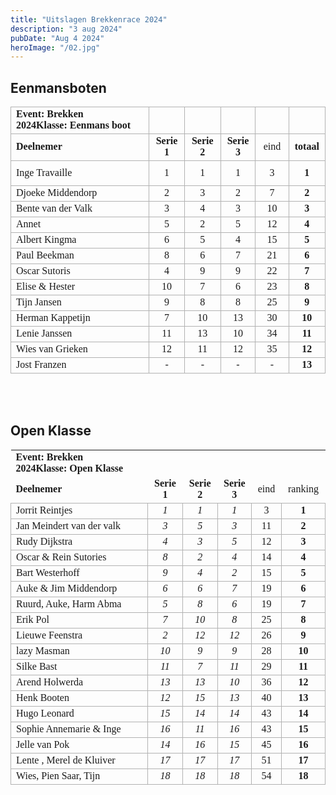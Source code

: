 ```yaml
---
title: "Uitslagen Brekkenrace 2024"
description: "3 aug 2024"
pubDate: "Aug 4 2024"
heroImage: "/02.jpg"
---
```


<h2 class="section-heading"> Eenmansboten</h2>
<table cellspacing="0" border="0">
	<colgroup width="357"></colgroup>
	<colgroup width="69"></colgroup>
	<colgroup width="73"></colgroup>
	<colgroup width="65"></colgroup>
	<colgroup width="75"></colgroup>
	<colgroup width="64"></colgroup>
	<tr>
		<td style="border-top: 1px solid #b2b2b2; border-bottom: 1px solid #b2b2b2; border-left: 1px solid #b2b2b2; border-right: 1px solid #b2b2b2" height="23" align="left" data-sheets-value="{ &quot;1&quot;: 2, &quot;2&quot;: &quot;Event:&nbsp;Brekken 2024Klasse:&nbsp;Eenmans boot&quot;}"><b><font face="RijksoverheidSansText">Event:&nbsp;Brekken 2024Klasse:&nbsp;Eenmans boot</font></b></td>
		<td style="border-top: 1px solid #b2b2b2; border-bottom: 1px solid #b2b2b2; border-left: 1px solid #b2b2b2; border-right: 1px solid #b2b2b2" align="center" data-sheets-value="{ &quot;1&quot;: 2, &quot;2&quot;: &quot;&quot;}"><b><font face="RijksoverheidSansText"><br></font></b></td>
		<td style="border-top: 1px solid #b2b2b2; border-bottom: 1px solid #b2b2b2; border-left: 1px solid #b2b2b2; border-right: 1px solid #b2b2b2" align="center" data-sheets-value="{ &quot;1&quot;: 2, &quot;2&quot;: &quot;&quot;}"><b><font face="RijksoverheidSansText"><br></font></b></td>
		<td style="border-top: 1px solid #b2b2b2; border-bottom: 1px solid #b2b2b2; border-left: 1px solid #b2b2b2; border-right: 1px solid #b2b2b2" align="center" data-sheets-value="{ &quot;1&quot;: 2, &quot;2&quot;: &quot;&quot;}"><b><font face="RijksoverheidSansText"><br></font></b></td>
		<td style="border-top: 1px solid #b2b2b2; border-bottom: 1px solid #b2b2b2; border-left: 1px solid #b2b2b2; border-right: 1px solid #b2b2b2" align="center" data-sheets-value="{ &quot;1&quot;: 2, &quot;2&quot;: &quot;&quot;}"><font face="RijksoverheidSansText"><br></font></td>
		<td style="border-top: 1px solid #b2b2b2; border-bottom: 1px solid #b2b2b2; border-left: 1px solid #b2b2b2; border-right: 1px solid #b2b2b2" align="center" data-sheets-value="{ &quot;1&quot;: 2, &quot;2&quot;: &quot;&quot;}"><font face="RijksoverheidSansText"><br></font></td>
	</tr>
	<tr>
		<td style="border-top: 1px solid #b2b2b2; border-bottom: 1px solid #b2b2b2; border-left: 1px solid #b2b2b2; border-right: 1px solid #b2b2b2" height="23" align="left" data-sheets-value="{ &quot;1&quot;: 2, &quot;2&quot;: &quot;Deelnemer&quot;}"><b><font face="RijksoverheidSansText">Deelnemer</font></b></td>
		<td style="border-top: 1px solid #b2b2b2; border-bottom: 1px solid #b2b2b2; border-left: 1px solid #b2b2b2; border-right: 1px solid #b2b2b2" align="center" data-sheets-value="{ &quot;1&quot;: 2, &quot;2&quot;: &quot;Serie 1&quot;}"><b><font face="RijksoverheidSansText">Serie 1</font></b></td>
		<td style="border-top: 1px solid #b2b2b2; border-bottom: 1px solid #b2b2b2; border-left: 1px solid #b2b2b2; border-right: 1px solid #b2b2b2" align="center" data-sheets-value="{ &quot;1&quot;: 2, &quot;2&quot;: &quot;Serie 2&quot;}"><b><font face="RijksoverheidSansText">Serie 2</font></b></td>
		<td style="border-top: 1px solid #b2b2b2; border-bottom: 1px solid #b2b2b2; border-left: 1px solid #b2b2b2; border-right: 1px solid #b2b2b2" align="center" data-sheets-value="{ &quot;1&quot;: 2, &quot;2&quot;: &quot;Serie 3&quot;}"><b><font face="RijksoverheidSansText">Serie 3</font></b></td>
		<td style="border-top: 1px solid #b2b2b2; border-bottom: 1px solid #b2b2b2; border-left: 1px solid #b2b2b2; border-right: 1px solid #b2b2b2" align="center" data-sheets-value="{ &quot;1&quot;: 2, &quot;2&quot;: &quot;eind&quot;}"><font face="RijksoverheidSansText">eind</font></td>
		<td style="border-top: 1px solid #b2b2b2; border-bottom: 1px solid #b2b2b2; border-left: 1px solid #b2b2b2; border-right: 1px solid #b2b2b2" align="center" data-sheets-value="{ &quot;1&quot;: 2, &quot;2&quot;: &quot;totaal&quot;}"><b><font face="RijksoverheidSansText">totaal</font></b></td>
	</tr>
	<tr>
		<td style="border-top: 1px solid #b2b2b2; border-bottom: 1px solid #b2b2b2; border-left: 1px solid #b2b2b2; border-right: 1px solid #b2b2b2" height="40" align="left" data-sheets-value="{ &quot;1&quot;: 2, &quot;2&quot;: &quot;Inge Travaille&quot;}"><font face="RijksoverheidSansText">Inge Travaille</font></td>
		<td style="border-top: 1px solid #b2b2b2; border-bottom: 1px solid #b2b2b2; border-left: 1px solid #b2b2b2; border-right: 1px solid #b2b2b2" align="center" sdval="1" sdnum="1033;"><font face="RijksoverheidSansText">1</font></td>
		<td style="border-top: 1px solid #b2b2b2; border-bottom: 1px solid #b2b2b2; border-left: 1px solid #b2b2b2; border-right: 1px solid #b2b2b2" align="center" sdval="1" sdnum="1033;"><font face="RijksoverheidSansText">1</font></td>
		<td style="border-top: 1px solid #b2b2b2; border-bottom: 1px solid #b2b2b2; border-left: 1px solid #b2b2b2; border-right: 1px solid #b2b2b2" align="center" sdval="1" sdnum="1033;"><font face="RijksoverheidSansText">1</font></td>
		<td style="border-top: 1px solid #b2b2b2; border-bottom: 1px solid #b2b2b2; border-left: 1px solid #b2b2b2; border-right: 1px solid #b2b2b2" align="center" sdval="3" sdnum="1033;" data-sheets-formula="=SUM(RC[-3]:RC[-1])"><font face="RijksoverheidSansText">3</font></td>
		<td style="border-top: 1px solid #b2b2b2; border-bottom: 1px solid #b2b2b2; border-left: 1px solid #b2b2b2; border-right: 1px solid #b2b2b2" align="center" sdval="1" sdnum="1033;"><b><font face="RijksoverheidSansText">1</font></b></td>
	</tr>
	<tr>
		<td style="border-top: 1px solid #b2b2b2; border-bottom: 1px solid #b2b2b2; border-left: 1px solid #b2b2b2; border-right: 1px solid #b2b2b2" height="23" align="left" data-sheets-value="{ &quot;1&quot;: 2, &quot;2&quot;: &quot;Djoeke Middendorp&quot;}"><font face="RijksoverheidSansText">Djoeke Middendorp</font></td>
		<td style="border-top: 1px solid #b2b2b2; border-bottom: 1px solid #b2b2b2; border-left: 1px solid #b2b2b2; border-right: 1px solid #b2b2b2" align="center" sdval="2" sdnum="1033;"><font face="RijksoverheidSansText">2</font></td>
		<td style="border-top: 1px solid #b2b2b2; border-bottom: 1px solid #b2b2b2; border-left: 1px solid #b2b2b2; border-right: 1px solid #b2b2b2" align="center" sdval="3" sdnum="1033;"><font face="RijksoverheidSansText">3</font></td>
		<td style="border-top: 1px solid #b2b2b2; border-bottom: 1px solid #b2b2b2; border-left: 1px solid #b2b2b2; border-right: 1px solid #b2b2b2" align="center" sdval="2" sdnum="1033;"><font face="RijksoverheidSansText">2</font></td>
		<td style="border-top: 1px solid #b2b2b2; border-bottom: 1px solid #b2b2b2; border-left: 1px solid #b2b2b2; border-right: 1px solid #b2b2b2" align="center" sdval="7" sdnum="1033;" data-sheets-formula="=SUM(RC[-3]:RC[-1])"><font face="RijksoverheidSansText">7</font></td>
		<td style="border-top: 1px solid #b2b2b2; border-bottom: 1px solid #b2b2b2; border-left: 1px solid #b2b2b2; border-right: 1px solid #b2b2b2" align="center" sdval="2" sdnum="1033;"><b><font face="RijksoverheidSansText">2</font></b></td>
	</tr>
	<tr>
		<td style="border-top: 1px solid #b2b2b2; border-bottom: 1px solid #b2b2b2; border-left: 1px solid #b2b2b2; border-right: 1px solid #b2b2b2" height="23" align="left" data-sheets-value="{ &quot;1&quot;: 2, &quot;2&quot;: &quot;Bente van der Valk&quot;}"><font face="RijksoverheidSansText">Bente van der Valk</font></td>
		<td style="border-top: 1px solid #b2b2b2; border-bottom: 1px solid #b2b2b2; border-left: 1px solid #b2b2b2; border-right: 1px solid #b2b2b2" align="center" sdval="3" sdnum="1033;"><font face="RijksoverheidSansText">3</font></td>
		<td style="border-top: 1px solid #b2b2b2; border-bottom: 1px solid #b2b2b2; border-left: 1px solid #b2b2b2; border-right: 1px solid #b2b2b2" align="center" sdval="4" sdnum="1033;"><font face="RijksoverheidSansText">4</font></td>
		<td style="border-top: 1px solid #b2b2b2; border-bottom: 1px solid #b2b2b2; border-left: 1px solid #b2b2b2; border-right: 1px solid #b2b2b2" align="center" sdval="3" sdnum="1033;"><font face="RijksoverheidSansText">3</font></td>
		<td style="border-top: 1px solid #b2b2b2; border-bottom: 1px solid #b2b2b2; border-left: 1px solid #b2b2b2; border-right: 1px solid #b2b2b2" align="center" sdval="10" sdnum="1033;" data-sheets-formula="=SUM(RC[-3]:RC[-1])"><font face="RijksoverheidSansText">10</font></td>
		<td style="border-top: 1px solid #b2b2b2; border-bottom: 1px solid #b2b2b2; border-left: 1px solid #b2b2b2; border-right: 1px solid #b2b2b2" align="center" sdval="3" sdnum="1033;"><b><font face="RijksoverheidSansText">3</font></b></td>
	</tr>
	<tr>
		<td style="border-top: 1px solid #b2b2b2; border-bottom: 1px solid #b2b2b2; border-left: 1px solid #b2b2b2; border-right: 1px solid #b2b2b2" height="23" align="left" data-sheets-value="{ &quot;1&quot;: 2, &quot;2&quot;: &quot;Annet&quot;}"><font face="RijksoverheidSansText">Annet</font></td>
		<td style="border-top: 1px solid #b2b2b2; border-bottom: 1px solid #b2b2b2; border-left: 1px solid #b2b2b2; border-right: 1px solid #b2b2b2" align="center" sdval="5" sdnum="1033;"><font face="RijksoverheidSansText">5</font></td>
		<td style="border-top: 1px solid #b2b2b2; border-bottom: 1px solid #b2b2b2; border-left: 1px solid #b2b2b2; border-right: 1px solid #b2b2b2" align="center" sdval="2" sdnum="1033;"><font face="RijksoverheidSansText">2</font></td>
		<td style="border-top: 1px solid #b2b2b2; border-bottom: 1px solid #b2b2b2; border-left: 1px solid #b2b2b2; border-right: 1px solid #b2b2b2" align="center" sdval="5" sdnum="1033;"><font face="RijksoverheidSansText">5</font></td>
		<td style="border-top: 1px solid #b2b2b2; border-bottom: 1px solid #b2b2b2; border-left: 1px solid #b2b2b2; border-right: 1px solid #b2b2b2" align="center" sdval="12" sdnum="1033;" data-sheets-formula="=SUM(RC[-3]:RC[-1])"><font face="RijksoverheidSansText">12</font></td>
		<td style="border-top: 1px solid #b2b2b2; border-bottom: 1px solid #b2b2b2; border-left: 1px solid #b2b2b2; border-right: 1px solid #b2b2b2" align="center" sdval="4" sdnum="1033;"><b><font face="RijksoverheidSansText">4</font></b></td>
	</tr>
	<tr>
		<td style="border-top: 1px solid #b2b2b2; border-bottom: 1px solid #b2b2b2; border-left: 1px solid #b2b2b2; border-right: 1px solid #b2b2b2" height="23" align="left" data-sheets-value="{ &quot;1&quot;: 2, &quot;2&quot;: &quot;Albert Kingma&quot;}"><font face="RijksoverheidSansText">Albert Kingma</font></td>
		<td style="border-top: 1px solid #b2b2b2; border-bottom: 1px solid #b2b2b2; border-left: 1px solid #b2b2b2; border-right: 1px solid #b2b2b2" align="center" sdval="6" sdnum="1033;"><font face="RijksoverheidSansText">6</font></td>
		<td style="border-top: 1px solid #b2b2b2; border-bottom: 1px solid #b2b2b2; border-left: 1px solid #b2b2b2; border-right: 1px solid #b2b2b2" align="center" sdval="5" sdnum="1033;"><font face="RijksoverheidSansText">5</font></td>
		<td style="border-top: 1px solid #b2b2b2; border-bottom: 1px solid #b2b2b2; border-left: 1px solid #b2b2b2; border-right: 1px solid #b2b2b2" align="center" sdval="4" sdnum="1033;"><font face="RijksoverheidSansText">4</font></td>
		<td style="border-top: 1px solid #b2b2b2; border-bottom: 1px solid #b2b2b2; border-left: 1px solid #b2b2b2; border-right: 1px solid #b2b2b2" align="center" sdval="15" sdnum="1033;" data-sheets-formula="=SUM(RC[-3]:RC[-1])"><font face="RijksoverheidSansText">15</font></td>
		<td style="border-top: 1px solid #b2b2b2; border-bottom: 1px solid #b2b2b2; border-left: 1px solid #b2b2b2; border-right: 1px solid #b2b2b2" align="center" sdval="5" sdnum="1033;"><b><font face="RijksoverheidSansText">5</font></b></td>
	</tr>
	<tr>
		<td style="border-top: 1px solid #b2b2b2; border-bottom: 1px solid #b2b2b2; border-left: 1px solid #b2b2b2; border-right: 1px solid #b2b2b2" height="23" align="left" data-sheets-value="{ &quot;1&quot;: 2, &quot;2&quot;: &quot;Paul Beekman&quot;}"><font face="RijksoverheidSansText">Paul Beekman</font></td>
		<td style="border-top: 1px solid #b2b2b2; border-bottom: 1px solid #b2b2b2; border-left: 1px solid #b2b2b2; border-right: 1px solid #b2b2b2" align="center" sdval="8" sdnum="1033;"><font face="RijksoverheidSansText">8</font></td>
		<td style="border-top: 1px solid #b2b2b2; border-bottom: 1px solid #b2b2b2; border-left: 1px solid #b2b2b2; border-right: 1px solid #b2b2b2" align="center" sdval="6" sdnum="1033;"><font face="RijksoverheidSansText">6</font></td>
		<td style="border-top: 1px solid #b2b2b2; border-bottom: 1px solid #b2b2b2; border-left: 1px solid #b2b2b2; border-right: 1px solid #b2b2b2" align="center" sdval="7" sdnum="1033;"><font face="RijksoverheidSansText">7</font></td>
		<td style="border-top: 1px solid #b2b2b2; border-bottom: 1px solid #b2b2b2; border-left: 1px solid #b2b2b2; border-right: 1px solid #b2b2b2" align="center" sdval="21" sdnum="1033;" data-sheets-formula="=SUM(RC[-3]:RC[-1])"><font face="RijksoverheidSansText">21</font></td>
		<td style="border-top: 1px solid #b2b2b2; border-bottom: 1px solid #b2b2b2; border-left: 1px solid #b2b2b2; border-right: 1px solid #b2b2b2" align="center" sdval="6" sdnum="1033;"><b><font face="RijksoverheidSansText">6</font></b></td>
	</tr>
	<tr>
		<td style="border-top: 1px solid #b2b2b2; border-bottom: 1px solid #b2b2b2; border-left: 1px solid #b2b2b2; border-right: 1px solid #b2b2b2" height="23" align="left" data-sheets-value="{ &quot;1&quot;: 2, &quot;2&quot;: &quot;Oscar Sutoris&quot;}"><font face="RijksoverheidSansText">Oscar Sutoris</font></td>
		<td style="border-top: 1px solid #b2b2b2; border-bottom: 1px solid #b2b2b2; border-left: 1px solid #b2b2b2; border-right: 1px solid #b2b2b2" align="center" sdval="4" sdnum="1033;"><font face="RijksoverheidSansText">4</font></td>
		<td style="border-top: 1px solid #b2b2b2; border-bottom: 1px solid #b2b2b2; border-left: 1px solid #b2b2b2; border-right: 1px solid #b2b2b2" align="center" sdval="9" sdnum="1033;"><font face="RijksoverheidSansText">9</font></td>
		<td style="border-top: 1px solid #b2b2b2; border-bottom: 1px solid #b2b2b2; border-left: 1px solid #b2b2b2; border-right: 1px solid #b2b2b2" align="center" sdval="9" sdnum="1033;"><font face="RijksoverheidSansText">9</font></td>
		<td style="border-top: 1px solid #b2b2b2; border-bottom: 1px solid #b2b2b2; border-left: 1px solid #b2b2b2; border-right: 1px solid #b2b2b2" align="center" sdval="22" sdnum="1033;" data-sheets-formula="=SUM(RC[-3]:RC[-1])"><font face="RijksoverheidSansText">22</font></td>
		<td style="border-top: 1px solid #b2b2b2; border-bottom: 1px solid #b2b2b2; border-left: 1px solid #b2b2b2; border-right: 1px solid #b2b2b2" align="center" sdval="7" sdnum="1033;"><b><font face="RijksoverheidSansText">7</font></b></td>
	</tr>
	<tr>
		<td style="border-top: 1px solid #b2b2b2; border-bottom: 1px solid #b2b2b2; border-left: 1px solid #b2b2b2; border-right: 1px solid #b2b2b2" height="23" align="left" data-sheets-value="{ &quot;1&quot;: 2, &quot;2&quot;: &quot;Elise &amp; Hester&quot;}"><font face="RijksoverheidSansText">Elise &amp; Hester</font></td>
		<td style="border-top: 1px solid #b2b2b2; border-bottom: 1px solid #b2b2b2; border-left: 1px solid #b2b2b2; border-right: 1px solid #b2b2b2" align="center" sdval="10" sdnum="1033;"><font face="RijksoverheidSansText">10</font></td>
		<td style="border-top: 1px solid #b2b2b2; border-bottom: 1px solid #b2b2b2; border-left: 1px solid #b2b2b2; border-right: 1px solid #b2b2b2" align="center" sdval="7" sdnum="1033;"><font face="RijksoverheidSansText">7</font></td>
		<td style="border-top: 1px solid #b2b2b2; border-bottom: 1px solid #b2b2b2; border-left: 1px solid #b2b2b2; border-right: 1px solid #b2b2b2" align="center" sdval="6" sdnum="1033;"><font face="RijksoverheidSansText">6</font></td>
		<td style="border-top: 1px solid #b2b2b2; border-bottom: 1px solid #b2b2b2; border-left: 1px solid #b2b2b2; border-right: 1px solid #b2b2b2" align="center" sdval="23" sdnum="1033;" data-sheets-formula="=SUM(RC[-3]:RC[-1])"><font face="RijksoverheidSansText">23</font></td>
		<td style="border-top: 1px solid #b2b2b2; border-bottom: 1px solid #b2b2b2; border-left: 1px solid #b2b2b2; border-right: 1px solid #b2b2b2" align="center" sdval="8" sdnum="1033;"><b><font face="RijksoverheidSansText">8</font></b></td>
	</tr>
	<tr>
		<td style="border-top: 1px solid #b2b2b2; border-bottom: 1px solid #b2b2b2; border-left: 1px solid #b2b2b2; border-right: 1px solid #b2b2b2" height="23" align="left" data-sheets-value="{ &quot;1&quot;: 2, &quot;2&quot;: &quot;Tijn Jansen&quot;}"><font face="RijksoverheidSansText">Tijn Jansen</font></td>
		<td style="border-top: 1px solid #b2b2b2; border-bottom: 1px solid #b2b2b2; border-left: 1px solid #b2b2b2; border-right: 1px solid #b2b2b2" align="center" sdval="9" sdnum="1033;"><font face="RijksoverheidSansText">9</font></td>
		<td style="border-top: 1px solid #b2b2b2; border-bottom: 1px solid #b2b2b2; border-left: 1px solid #b2b2b2; border-right: 1px solid #b2b2b2" align="center" sdval="8" sdnum="1033;"><font face="RijksoverheidSansText">8</font></td>
		<td style="border-top: 1px solid #b2b2b2; border-bottom: 1px solid #b2b2b2; border-left: 1px solid #b2b2b2; border-right: 1px solid #b2b2b2" align="center" sdval="8" sdnum="1033;"><font face="RijksoverheidSansText">8</font></td>
		<td style="border-top: 1px solid #b2b2b2; border-bottom: 1px solid #b2b2b2; border-left: 1px solid #b2b2b2; border-right: 1px solid #b2b2b2" align="center" sdval="25" sdnum="1033;" data-sheets-formula="=SUM(RC[-3]:RC[-1])"><font face="RijksoverheidSansText">25</font></td>
		<td style="border-top: 1px solid #b2b2b2; border-bottom: 1px solid #b2b2b2; border-left: 1px solid #b2b2b2; border-right: 1px solid #b2b2b2" align="center" sdval="9" sdnum="1033;"><b><font face="RijksoverheidSansText">9</font></b></td>
	</tr>
	<tr>
		<td style="border-top: 1px solid #b2b2b2; border-bottom: 1px solid #b2b2b2; border-left: 1px solid #b2b2b2; border-right: 1px solid #b2b2b2" height="23" align="left" data-sheets-value="{ &quot;1&quot;: 2, &quot;2&quot;: &quot;Herman Kappetijn&quot;}"><font face="RijksoverheidSansText">Herman Kappetijn</font></td>
		<td style="border-top: 1px solid #b2b2b2; border-bottom: 1px solid #b2b2b2; border-left: 1px solid #b2b2b2; border-right: 1px solid #b2b2b2" align="center" sdval="7" sdnum="1033;"><font face="RijksoverheidSansText">7</font></td>
		<td style="border-top: 1px solid #b2b2b2; border-bottom: 1px solid #b2b2b2; border-left: 1px solid #b2b2b2; border-right: 1px solid #b2b2b2" align="center" sdval="10" sdnum="1033;"><font face="RijksoverheidSansText">10</font></td>
		<td style="border-top: 1px solid #b2b2b2; border-bottom: 1px solid #b2b2b2; border-left: 1px solid #b2b2b2; border-right: 1px solid #b2b2b2" align="center" sdval="13" sdnum="1033;"><font face="RijksoverheidSansText">13</font></td>
		<td style="border-top: 1px solid #b2b2b2; border-bottom: 1px solid #b2b2b2; border-left: 1px solid #b2b2b2; border-right: 1px solid #b2b2b2" align="center" sdval="30" sdnum="1033;" data-sheets-formula="=SUM(RC[-3]:RC[-1])"><font face="RijksoverheidSansText">30</font></td>
		<td style="border-top: 1px solid #b2b2b2; border-bottom: 1px solid #b2b2b2; border-left: 1px solid #b2b2b2; border-right: 1px solid #b2b2b2" align="center" sdval="10" sdnum="1033;"><b><font face="RijksoverheidSansText">10</font></b></td>
	</tr>
	<tr>
		<td style="border-top: 1px solid #b2b2b2; border-bottom: 1px solid #b2b2b2; border-left: 1px solid #b2b2b2; border-right: 1px solid #b2b2b2" height="23" align="left" data-sheets-value="{ &quot;1&quot;: 2, &quot;2&quot;: &quot;Lenie Janssen&quot;}"><font face="RijksoverheidSansText">Lenie Janssen</font></td>
		<td style="border-top: 1px solid #b2b2b2; border-bottom: 1px solid #b2b2b2; border-left: 1px solid #b2b2b2; border-right: 1px solid #b2b2b2" align="center" sdval="11" sdnum="1033;"><font face="RijksoverheidSansText">11</font></td>
		<td style="border-top: 1px solid #b2b2b2; border-bottom: 1px solid #b2b2b2; border-left: 1px solid #b2b2b2; border-right: 1px solid #b2b2b2" align="center" sdval="13" sdnum="1033;"><font face="RijksoverheidSansText">13</font></td>
		<td style="border-top: 1px solid #b2b2b2; border-bottom: 1px solid #b2b2b2; border-left: 1px solid #b2b2b2; border-right: 1px solid #b2b2b2" align="center" sdval="10" sdnum="1033;"><font face="RijksoverheidSansText">10</font></td>
		<td style="border-top: 1px solid #b2b2b2; border-bottom: 1px solid #b2b2b2; border-left: 1px solid #b2b2b2; border-right: 1px solid #b2b2b2" align="center" sdval="34" sdnum="1033;" data-sheets-formula="=SUM(RC[-3]:RC[-1])"><font face="RijksoverheidSansText">34</font></td>
		<td style="border-top: 1px solid #b2b2b2; border-bottom: 1px solid #b2b2b2; border-left: 1px solid #b2b2b2; border-right: 1px solid #b2b2b2" align="center" sdval="11" sdnum="1033;"><b><font face="RijksoverheidSansText">11</font></b></td>
	</tr>
	<tr>
		<td style="border-top: 1px solid #b2b2b2; border-bottom: 1px solid #b2b2b2; border-left: 1px solid #b2b2b2; border-right: 1px solid #b2b2b2" height="23" align="left" data-sheets-value="{ &quot;1&quot;: 2, &quot;2&quot;: &quot;Wies van Grieken&quot;}"><font face="RijksoverheidSansText">Wies van Grieken</font></td>
		<td style="border-top: 1px solid #b2b2b2; border-bottom: 1px solid #b2b2b2; border-left: 1px solid #b2b2b2; border-right: 1px solid #b2b2b2" align="center" sdval="12" sdnum="1033;"><font face="RijksoverheidSansText">12</font></td>
		<td style="border-top: 1px solid #b2b2b2; border-bottom: 1px solid #b2b2b2; border-left: 1px solid #b2b2b2; border-right: 1px solid #b2b2b2" align="center" sdval="11" sdnum="1033;"><font face="RijksoverheidSansText">11</font></td>
		<td style="border-top: 1px solid #b2b2b2; border-bottom: 1px solid #b2b2b2; border-left: 1px solid #b2b2b2; border-right: 1px solid #b2b2b2" align="center" sdval="12" sdnum="1033;"><font face="RijksoverheidSansText">12</font></td>
		<td style="border-top: 1px solid #b2b2b2; border-bottom: 1px solid #b2b2b2; border-left: 1px solid #b2b2b2; border-right: 1px solid #b2b2b2" align="center" sdval="35" sdnum="1033;" data-sheets-formula="=SUM(RC[-3]:RC[-1])"><font face="RijksoverheidSansText">35</font></td>
		<td style="border-top: 1px solid #b2b2b2; border-bottom: 1px solid #b2b2b2; border-left: 1px solid #b2b2b2; border-right: 1px solid #b2b2b2" align="center" sdval="12" sdnum="1033;"><b><font face="RijksoverheidSansText">12</font></b></td>
	</tr>
	<tr>
		<td style="border-top: 1px solid #b2b2b2; border-bottom: 1px solid #b2b2b2; border-left: 1px solid #b2b2b2; border-right: 1px solid #b2b2b2" height="23" align="left" data-sheets-value="{ &quot;1&quot;: 2, &quot;2&quot;: &quot;Jost Franzen&quot;}"><font face="RijksoverheidSansText">Jost Franzen</font></td>
		<td style="border-top: 1px solid #b2b2b2; border-bottom: 1px solid #b2b2b2; border-left: 1px solid #b2b2b2; border-right: 1px solid #b2b2b2" align="center" data-sheets-value="{ &quot;1&quot;: 2, &quot;2&quot;: &quot;-&quot;}"><font face="RijksoverheidSansText">-</font></td>
		<td style="border-top: 1px solid #b2b2b2; border-bottom: 1px solid #b2b2b2; border-left: 1px solid #b2b2b2; border-right: 1px solid #b2b2b2" align="center" data-sheets-value="{ &quot;1&quot;: 2, &quot;2&quot;: &quot;-&quot;}"><font face="RijksoverheidSansText">-</font></td>
		<td style="border-top: 1px solid #b2b2b2; border-bottom: 1px solid #b2b2b2; border-left: 1px solid #b2b2b2; border-right: 1px solid #b2b2b2" align="center" data-sheets-value="{ &quot;1&quot;: 2, &quot;2&quot;: &quot;-&quot;}"><font face="RijksoverheidSansText">-</font></td>
		<td style="border-top: 1px solid #b2b2b2; border-bottom: 1px solid #b2b2b2; border-left: 1px solid #b2b2b2; border-right: 1px solid #b2b2b2" align="center" data-sheets-value="{ &quot;1&quot;: 2, &quot;2&quot;: &quot;-&quot;}"><font face="RijksoverheidSansText">-</font></td>
		<td style="border-top: 1px solid #b2b2b2; border-bottom: 1px solid #b2b2b2; border-left: 1px solid #b2b2b2; border-right: 1px solid #b2b2b2" align="center" sdval="13" sdnum="1033;"><b><font face="RijksoverheidSansText">13</font></b></td>
	</tr>
</table>
<br/><br/> 
<h2 class="section-heading"> Open Klasse</h2>
<table cellspacing="0" border="0">
	<colgroup width="437"></colgroup>
	<colgroup width="68"></colgroup>
	<colgroup width="71"></colgroup>
	<colgroup width="64"></colgroup>
	<colgroup width="60"></colgroup>
	<colgroup width="84"></colgroup>
	<tr>
		<td height="23" align="left" data-sheets-value="{ &quot;1&quot;: 2, &quot;2&quot;: &quot;Event:&nbsp;Brekken 2024Klasse:&nbsp;Open Klasse&quot;}"><b><font face="RijksoverheidSansText">Event:&nbsp;Brekken 2024Klasse:&nbsp;Open Klasse</font></b></td>
		<td align="left" data-sheets-value="{ &quot;1&quot;: 2, &quot;2&quot;: &quot;&quot;}"><font face="RijksoverheidSansText"><br></font></td>
		<td align="left" data-sheets-value="{ &quot;1&quot;: 2, &quot;2&quot;: &quot;&quot;}"><font face="RijksoverheidSansText"><br></font></td>
		<td align="left" data-sheets-value="{ &quot;1&quot;: 2, &quot;2&quot;: &quot;&quot;}"><font face="RijksoverheidSansText"><br></font></td>
		<td align="left" data-sheets-value="{ &quot;1&quot;: 2, &quot;2&quot;: &quot;&quot;}"><font face="RijksoverheidSansText"><br></font></td>
		<td align="left" data-sheets-value="{ &quot;1&quot;: 2, &quot;2&quot;: &quot;&quot;}"><font face="RijksoverheidSansText"><br></font></td>
	</tr>
	<tr>
		<td height="23" align="left" data-sheets-value="{ &quot;1&quot;: 2, &quot;2&quot;: &quot;Deelnemer&quot;}"><b><font face="RijksoverheidSansText">Deelnemer</font></b></td>
		<td align="center" data-sheets-value="{ &quot;1&quot;: 2, &quot;2&quot;: &quot;Serie 1&quot;}"><b><font face="RijksoverheidSansText">Serie 1</font></b></td>
		<td align="center" data-sheets-value="{ &quot;1&quot;: 2, &quot;2&quot;: &quot;Serie 2&quot;}"><b><font face="RijksoverheidSansText">Serie 2</font></b></td>
		<td align="center" data-sheets-value="{ &quot;1&quot;: 2, &quot;2&quot;: &quot;Serie 3&quot;}"><b><font face="RijksoverheidSansText">Serie 3</font></b></td>
		<td align="center" data-sheets-value="{ &quot;1&quot;: 2, &quot;2&quot;: &quot;eind&quot;}"><font face="RijksoverheidSansText">eind</font></td>
		<td align="center" data-sheets-value="{ &quot;1&quot;: 2, &quot;2&quot;: &quot;ranking&quot;}"><font face="RijksoverheidSansText">ranking</font></td>
	</tr>
	<tr>
		<td style="border-top: 1px solid #b2b2b2; border-bottom: 1px solid #b2b2b2; border-left: 1px solid #b2b2b2; border-right: 1px solid #b2b2b2" height="23" align="left" data-sheets-value="{ &quot;1&quot;: 2, &quot;2&quot;: &quot;Jorrit Reintjes&quot;}"><font face="RijksoverheidSansText">Jorrit Reintjes</font></td>
		<td style="border-top: 1px solid #b2b2b2; border-bottom: 1px solid #b2b2b2; border-left: 1px solid #b2b2b2; border-right: 1px solid #b2b2b2" align="center" sdval="1" sdnum="1033;"><i><font face="RijksoverheidSansText">1</font></i></td>
		<td style="border-top: 1px solid #b2b2b2; border-bottom: 1px solid #b2b2b2; border-left: 1px solid #b2b2b2; border-right: 1px solid #b2b2b2" align="center" sdval="1" sdnum="1033;"><i><font face="RijksoverheidSansText">1</font></i></td>
		<td style="border-top: 1px solid #b2b2b2; border-bottom: 1px solid #b2b2b2; border-left: 1px solid #b2b2b2; border-right: 1px solid #b2b2b2" align="center" sdval="1" sdnum="1033;"><i><font face="RijksoverheidSansText">1</font></i></td>
		<td style="border-top: 1px solid #b2b2b2; border-bottom: 1px solid #b2b2b2; border-left: 1px solid #b2b2b2; border-right: 1px solid #b2b2b2" align="center" sdval="3" sdnum="1033;" data-sheets-formula="=SUM(RC[-3]:RC[-1])"><font face="RijksoverheidSansText">3</font></td>
		<td style="border-top: 1px solid #b2b2b2; border-bottom: 1px solid #b2b2b2; border-left: 1px solid #b2b2b2; border-right: 1px solid #b2b2b2" align="center" sdval="1" sdnum="1033;"><b><font face="RijksoverheidSansText">1</font></b></td>
	</tr>
	<tr>
		<td style="border-top: 1px solid #b2b2b2; border-bottom: 1px solid #b2b2b2; border-left: 1px solid #b2b2b2; border-right: 1px solid #b2b2b2" height="23" align="left" data-sheets-value="{ &quot;1&quot;: 2, &quot;2&quot;: &quot;Jan Meindert van der valk&quot;}"><font face="RijksoverheidSansText">Jan Meindert van der valk</font></td>
		<td style="border-top: 1px solid #b2b2b2; border-bottom: 1px solid #b2b2b2; border-left: 1px solid #b2b2b2; border-right: 1px solid #b2b2b2" align="center" sdval="3" sdnum="1033;"><i><font face="RijksoverheidSansText">3</font></i></td>
		<td style="border-top: 1px solid #b2b2b2; border-bottom: 1px solid #b2b2b2; border-left: 1px solid #b2b2b2; border-right: 1px solid #b2b2b2" align="center" sdval="5" sdnum="1033;"><i><font face="RijksoverheidSansText">5</font></i></td>
		<td style="border-top: 1px solid #b2b2b2; border-bottom: 1px solid #b2b2b2; border-left: 1px solid #b2b2b2; border-right: 1px solid #b2b2b2" align="center" sdval="3" sdnum="1033;"><i><font face="RijksoverheidSansText">3</font></i></td>
		<td style="border-top: 1px solid #b2b2b2; border-bottom: 1px solid #b2b2b2; border-left: 1px solid #b2b2b2; border-right: 1px solid #b2b2b2" align="center" sdval="11" sdnum="1033;" data-sheets-formula="=SUM(RC[-3]:RC[-1])"><font face="RijksoverheidSansText">11</font></td>
		<td style="border-top: 1px solid #b2b2b2; border-bottom: 1px solid #b2b2b2; border-left: 1px solid #b2b2b2; border-right: 1px solid #b2b2b2" align="center" sdval="2" sdnum="1033;"><b><font face="RijksoverheidSansText">2</font></b></td>
	</tr>
	<tr>
		<td style="border-top: 1px solid #b2b2b2; border-bottom: 1px solid #b2b2b2; border-left: 1px solid #b2b2b2; border-right: 1px solid #b2b2b2" height="23" align="left" data-sheets-value="{ &quot;1&quot;: 2, &quot;2&quot;: &quot;Rudy Dijkstra&quot;}"><font face="RijksoverheidSansText">Rudy Dijkstra</font></td>
		<td style="border-top: 1px solid #b2b2b2; border-bottom: 1px solid #b2b2b2; border-left: 1px solid #b2b2b2; border-right: 1px solid #b2b2b2" align="center" sdval="4" sdnum="1033;"><i><font face="RijksoverheidSansText">4</font></i></td>
		<td style="border-top: 1px solid #b2b2b2; border-bottom: 1px solid #b2b2b2; border-left: 1px solid #b2b2b2; border-right: 1px solid #b2b2b2" align="center" sdval="3" sdnum="1033;"><i><font face="RijksoverheidSansText">3</font></i></td>
		<td style="border-top: 1px solid #b2b2b2; border-bottom: 1px solid #b2b2b2; border-left: 1px solid #b2b2b2; border-right: 1px solid #b2b2b2" align="center" sdval="5" sdnum="1033;"><i><font face="RijksoverheidSansText">5</font></i></td>
		<td style="border-top: 1px solid #b2b2b2; border-bottom: 1px solid #b2b2b2; border-left: 1px solid #b2b2b2; border-right: 1px solid #b2b2b2" align="center" sdval="12" sdnum="1033;" data-sheets-formula="=SUM(RC[-3]:RC[-1])"><font face="RijksoverheidSansText">12</font></td>
		<td style="border-top: 1px solid #b2b2b2; border-bottom: 1px solid #b2b2b2; border-left: 1px solid #b2b2b2; border-right: 1px solid #b2b2b2" align="center" sdval="3" sdnum="1033;"><b><font face="RijksoverheidSansText">3</font></b></td>
	</tr>
	<tr>
		<td style="border-top: 1px solid #b2b2b2; border-bottom: 1px solid #b2b2b2; border-left: 1px solid #b2b2b2; border-right: 1px solid #b2b2b2" height="23" align="left" data-sheets-value="{ &quot;1&quot;: 2, &quot;2&quot;: &quot;Oscar &amp; Rein Sutories&quot;}"><font face="RijksoverheidSansText">Oscar &amp; Rein Sutories</font></td>
		<td style="border-top: 1px solid #b2b2b2; border-bottom: 1px solid #b2b2b2; border-left: 1px solid #b2b2b2; border-right: 1px solid #b2b2b2" align="center" sdval="8" sdnum="1033;"><i><font face="RijksoverheidSansText">8</font></i></td>
		<td style="border-top: 1px solid #b2b2b2; border-bottom: 1px solid #b2b2b2; border-left: 1px solid #b2b2b2; border-right: 1px solid #b2b2b2" align="center" sdval="2" sdnum="1033;"><i><font face="RijksoverheidSansText">2</font></i></td>
		<td style="border-top: 1px solid #b2b2b2; border-bottom: 1px solid #b2b2b2; border-left: 1px solid #b2b2b2; border-right: 1px solid #b2b2b2" align="center" sdval="4" sdnum="1033;"><i><font face="RijksoverheidSansText">4</font></i></td>
		<td style="border-top: 1px solid #b2b2b2; border-bottom: 1px solid #b2b2b2; border-left: 1px solid #b2b2b2; border-right: 1px solid #b2b2b2" align="center" sdval="14" sdnum="1033;" data-sheets-formula="=SUM(RC[-3]:RC[-1])"><font face="RijksoverheidSansText">14</font></td>
		<td style="border-top: 1px solid #b2b2b2; border-bottom: 1px solid #b2b2b2; border-left: 1px solid #b2b2b2; border-right: 1px solid #b2b2b2" align="center" sdval="4" sdnum="1033;"><b><font face="RijksoverheidSansText">4</font></b></td>
	</tr>
	<tr>
		<td style="border-top: 1px solid #b2b2b2; border-bottom: 1px solid #b2b2b2; border-left: 1px solid #b2b2b2; border-right: 1px solid #b2b2b2" height="23" align="left" data-sheets-value="{ &quot;1&quot;: 2, &quot;2&quot;: &quot;Bart Westerhoff&quot;}"><font face="RijksoverheidSansText">Bart Westerhoff</font></td>
		<td style="border-top: 1px solid #b2b2b2; border-bottom: 1px solid #b2b2b2; border-left: 1px solid #b2b2b2; border-right: 1px solid #b2b2b2" align="center" sdval="9" sdnum="1033;"><i><font face="RijksoverheidSansText">9</font></i></td>
		<td style="border-top: 1px solid #b2b2b2; border-bottom: 1px solid #b2b2b2; border-left: 1px solid #b2b2b2; border-right: 1px solid #b2b2b2" align="center" sdval="4" sdnum="1033;"><i><font face="RijksoverheidSansText">4</font></i></td>
		<td style="border-top: 1px solid #b2b2b2; border-bottom: 1px solid #b2b2b2; border-left: 1px solid #b2b2b2; border-right: 1px solid #b2b2b2" align="center" sdval="2" sdnum="1033;"><i><font face="RijksoverheidSansText">2</font></i></td>
		<td style="border-top: 1px solid #b2b2b2; border-bottom: 1px solid #b2b2b2; border-left: 1px solid #b2b2b2; border-right: 1px solid #b2b2b2" align="center" sdval="15" sdnum="1033;" data-sheets-formula="=SUM(RC[-3]:RC[-1])"><font face="RijksoverheidSansText">15</font></td>
		<td style="border-top: 1px solid #b2b2b2; border-bottom: 1px solid #b2b2b2; border-left: 1px solid #b2b2b2; border-right: 1px solid #b2b2b2" align="center" sdval="5" sdnum="1033;"><b><font face="RijksoverheidSansText">5</font></b></td>
	</tr>
	<tr>
		<td style="border-top: 1px solid #b2b2b2; border-bottom: 1px solid #b2b2b2; border-left: 1px solid #b2b2b2; border-right: 1px solid #b2b2b2" height="23" align="left" data-sheets-value="{ &quot;1&quot;: 2, &quot;2&quot;: &quot;Auke &amp; Jim Middendorp&quot;}"><font face="RijksoverheidSansText">Auke &amp; Jim Middendorp</font></td>
		<td style="border-top: 1px solid #b2b2b2; border-bottom: 1px solid #b2b2b2; border-left: 1px solid #b2b2b2; border-right: 1px solid #b2b2b2" align="center" sdval="6" sdnum="1033;"><i><font face="RijksoverheidSansText">6</font></i></td>
		<td style="border-top: 1px solid #b2b2b2; border-bottom: 1px solid #b2b2b2; border-left: 1px solid #b2b2b2; border-right: 1px solid #b2b2b2" align="center" sdval="6" sdnum="1033;"><i><font face="RijksoverheidSansText">6</font></i></td>
		<td style="border-top: 1px solid #b2b2b2; border-bottom: 1px solid #b2b2b2; border-left: 1px solid #b2b2b2; border-right: 1px solid #b2b2b2" align="center" sdval="7" sdnum="1033;"><i><font face="RijksoverheidSansText">7</font></i></td>
		<td style="border-top: 1px solid #b2b2b2; border-bottom: 1px solid #b2b2b2; border-left: 1px solid #b2b2b2; border-right: 1px solid #b2b2b2" align="center" sdval="19" sdnum="1033;" data-sheets-formula="=SUM(RC[-3]:RC[-1])"><font face="RijksoverheidSansText">19</font></td>
		<td style="border-top: 1px solid #b2b2b2; border-bottom: 1px solid #b2b2b2; border-left: 1px solid #b2b2b2; border-right: 1px solid #b2b2b2" align="center" sdval="6" sdnum="1033;"><b><font face="RijksoverheidSansText">6</font></b></td>
	</tr>
	<tr>
		<td style="border-top: 1px solid #b2b2b2; border-bottom: 1px solid #b2b2b2; border-left: 1px solid #b2b2b2; border-right: 1px solid #b2b2b2" height="23" align="left" data-sheets-value="{ &quot;1&quot;: 2, &quot;2&quot;: &quot;Ruurd, Auke, Harm Abma&quot;}"><font face="RijksoverheidSansText">Ruurd, Auke, Harm Abma</font></td>
		<td style="border-top: 1px solid #b2b2b2; border-bottom: 1px solid #b2b2b2; border-left: 1px solid #b2b2b2; border-right: 1px solid #b2b2b2" align="center" sdval="5" sdnum="1033;"><i><font face="RijksoverheidSansText">5</font></i></td>
		<td style="border-top: 1px solid #b2b2b2; border-bottom: 1px solid #b2b2b2; border-left: 1px solid #b2b2b2; border-right: 1px solid #b2b2b2" align="center" sdval="8" sdnum="1033;"><i><font face="RijksoverheidSansText">8</font></i></td>
		<td style="border-top: 1px solid #b2b2b2; border-bottom: 1px solid #b2b2b2; border-left: 1px solid #b2b2b2; border-right: 1px solid #b2b2b2" align="center" sdval="6" sdnum="1033;"><i><font face="RijksoverheidSansText">6</font></i></td>
		<td style="border-top: 1px solid #b2b2b2; border-bottom: 1px solid #b2b2b2; border-left: 1px solid #b2b2b2; border-right: 1px solid #b2b2b2" align="center" sdval="19" sdnum="1033;" data-sheets-formula="=SUM(RC[-3]:RC[-1])"><font face="RijksoverheidSansText">19</font></td>
		<td style="border-top: 1px solid #b2b2b2; border-bottom: 1px solid #b2b2b2; border-left: 1px solid #b2b2b2; border-right: 1px solid #b2b2b2" align="center" sdval="7" sdnum="1033;"><b><font face="RijksoverheidSansText">7</font></b></td>
	</tr>
	<tr>
		<td style="border-top: 1px solid #b2b2b2; border-bottom: 1px solid #b2b2b2; border-left: 1px solid #b2b2b2; border-right: 1px solid #b2b2b2" height="23" align="left" data-sheets-value="{ &quot;1&quot;: 2, &quot;2&quot;: &quot;Erik Pol&quot;}"><font face="RijksoverheidSansText">Erik Pol</font></td>
		<td style="border-top: 1px solid #b2b2b2; border-bottom: 1px solid #b2b2b2; border-left: 1px solid #b2b2b2; border-right: 1px solid #b2b2b2" align="center" sdval="7" sdnum="1033;"><i><font face="RijksoverheidSansText">7</font></i></td>
		<td style="border-top: 1px solid #b2b2b2; border-bottom: 1px solid #b2b2b2; border-left: 1px solid #b2b2b2; border-right: 1px solid #b2b2b2" align="center" sdval="10" sdnum="1033;"><i><font face="RijksoverheidSansText">10</font></i></td>
		<td style="border-top: 1px solid #b2b2b2; border-bottom: 1px solid #b2b2b2; border-left: 1px solid #b2b2b2; border-right: 1px solid #b2b2b2" align="center" sdval="8" sdnum="1033;"><i><font face="RijksoverheidSansText">8</font></i></td>
		<td style="border-top: 1px solid #b2b2b2; border-bottom: 1px solid #b2b2b2; border-left: 1px solid #b2b2b2; border-right: 1px solid #b2b2b2" align="center" sdval="25" sdnum="1033;" data-sheets-formula="=SUM(RC[-3]:RC[-1])"><font face="RijksoverheidSansText">25</font></td>
		<td style="border-top: 1px solid #b2b2b2; border-bottom: 1px solid #b2b2b2; border-left: 1px solid #b2b2b2; border-right: 1px solid #b2b2b2" align="center" sdval="8" sdnum="1033;"><b><font face="RijksoverheidSansText">8</font></b></td>
	</tr>
	<tr>
		<td style="border-top: 1px solid #b2b2b2; border-bottom: 1px solid #b2b2b2; border-left: 1px solid #b2b2b2; border-right: 1px solid #b2b2b2" height="23" align="left" data-sheets-value="{ &quot;1&quot;: 2, &quot;2&quot;: &quot;Lieuwe Feenstra&quot;}"><font face="RijksoverheidSansText">Lieuwe Feenstra</font></td>
		<td style="border-top: 1px solid #b2b2b2; border-bottom: 1px solid #b2b2b2; border-left: 1px solid #b2b2b2; border-right: 1px solid #b2b2b2" align="center" sdval="2" sdnum="1033;"><i><font face="RijksoverheidSansText">2</font></i></td>
		<td style="border-top: 1px solid #b2b2b2; border-bottom: 1px solid #b2b2b2; border-left: 1px solid #b2b2b2; border-right: 1px solid #b2b2b2" align="center" sdval="12" sdnum="1033;"><i><font face="RijksoverheidSansText">12</font></i></td>
		<td style="border-top: 1px solid #b2b2b2; border-bottom: 1px solid #b2b2b2; border-left: 1px solid #b2b2b2; border-right: 1px solid #b2b2b2" align="center" sdval="12" sdnum="1033;"><i><font face="RijksoverheidSansText">12</font></i></td>
		<td style="border-top: 1px solid #b2b2b2; border-bottom: 1px solid #b2b2b2; border-left: 1px solid #b2b2b2; border-right: 1px solid #b2b2b2" align="center" sdval="26" sdnum="1033;" data-sheets-formula="=SUM(RC[-3]:RC[-1])"><font face="RijksoverheidSansText">26</font></td>
		<td style="border-top: 1px solid #b2b2b2; border-bottom: 1px solid #b2b2b2; border-left: 1px solid #b2b2b2; border-right: 1px solid #b2b2b2" align="center" sdval="9" sdnum="1033;"><b><font face="RijksoverheidSansText">9</font></b></td>
	</tr>
	<tr>
		<td style="border-top: 1px solid #b2b2b2; border-bottom: 1px solid #b2b2b2; border-left: 1px solid #b2b2b2; border-right: 1px solid #b2b2b2" height="23" align="left" data-sheets-value="{ &quot;1&quot;: 2, &quot;2&quot;: &quot;lazy Masman&quot;}"><font face="RijksoverheidSansText">lazy Masman</font></td>
		<td style="border-top: 1px solid #b2b2b2; border-bottom: 1px solid #b2b2b2; border-left: 1px solid #b2b2b2; border-right: 1px solid #b2b2b2" align="center" sdval="10" sdnum="1033;"><i><font face="RijksoverheidSansText">10</font></i></td>
		<td style="border-top: 1px solid #b2b2b2; border-bottom: 1px solid #b2b2b2; border-left: 1px solid #b2b2b2; border-right: 1px solid #b2b2b2" align="center" sdval="9" sdnum="1033;"><i><font face="RijksoverheidSansText">9</font></i></td>
		<td style="border-top: 1px solid #b2b2b2; border-bottom: 1px solid #b2b2b2; border-left: 1px solid #b2b2b2; border-right: 1px solid #b2b2b2" align="center" sdval="9" sdnum="1033;"><i><font face="RijksoverheidSansText">9</font></i></td>
		<td style="border-top: 1px solid #b2b2b2; border-bottom: 1px solid #b2b2b2; border-left: 1px solid #b2b2b2; border-right: 1px solid #b2b2b2" align="center" sdval="28" sdnum="1033;" data-sheets-formula="=SUM(RC[-3]:RC[-1])"><font face="RijksoverheidSansText">28</font></td>
		<td style="border-top: 1px solid #b2b2b2; border-bottom: 1px solid #b2b2b2; border-left: 1px solid #b2b2b2; border-right: 1px solid #b2b2b2" align="center" sdval="10" sdnum="1033;"><b><font face="RijksoverheidSansText">10</font></b></td>
	</tr>
	<tr>
		<td style="border-top: 1px solid #b2b2b2; border-bottom: 1px solid #b2b2b2; border-left: 1px solid #b2b2b2; border-right: 1px solid #b2b2b2" height="23" align="left" data-sheets-value="{ &quot;1&quot;: 2, &quot;2&quot;: &quot;Silke Bast&quot;}"><font face="RijksoverheidSansText">Silke Bast</font></td>
		<td style="border-top: 1px solid #b2b2b2; border-bottom: 1px solid #b2b2b2; border-left: 1px solid #b2b2b2; border-right: 1px solid #b2b2b2" align="center" sdval="11" sdnum="1033;"><i><font face="RijksoverheidSansText">11</font></i></td>
		<td style="border-top: 1px solid #b2b2b2; border-bottom: 1px solid #b2b2b2; border-left: 1px solid #b2b2b2; border-right: 1px solid #b2b2b2" align="center" sdval="7" sdnum="1033;"><i><font face="RijksoverheidSansText">7</font></i></td>
		<td style="border-top: 1px solid #b2b2b2; border-bottom: 1px solid #b2b2b2; border-left: 1px solid #b2b2b2; border-right: 1px solid #b2b2b2" align="center" sdval="11" sdnum="1033;"><i><font face="RijksoverheidSansText">11</font></i></td>
		<td style="border-top: 1px solid #b2b2b2; border-bottom: 1px solid #b2b2b2; border-left: 1px solid #b2b2b2; border-right: 1px solid #b2b2b2" align="center" sdval="29" sdnum="1033;" data-sheets-formula="=SUM(RC[-3]:RC[-1])"><font face="RijksoverheidSansText">29</font></td>
		<td style="border-top: 1px solid #b2b2b2; border-bottom: 1px solid #b2b2b2; border-left: 1px solid #b2b2b2; border-right: 1px solid #b2b2b2" align="center" sdval="11" sdnum="1033;"><b><font face="RijksoverheidSansText">11</font></b></td>
	</tr>
	<tr>
		<td style="border-top: 1px solid #b2b2b2; border-bottom: 1px solid #b2b2b2; border-left: 1px solid #b2b2b2; border-right: 1px solid #b2b2b2" height="23" align="left" data-sheets-value="{ &quot;1&quot;: 2, &quot;2&quot;: &quot;Arend Holwerda&quot;}"><font face="RijksoverheidSansText">Arend Holwerda</font></td>
		<td style="border-top: 1px solid #b2b2b2; border-bottom: 1px solid #b2b2b2; border-left: 1px solid #b2b2b2; border-right: 1px solid #b2b2b2" align="center" sdval="13" sdnum="1033;"><i><font face="RijksoverheidSansText">13</font></i></td>
		<td style="border-top: 1px solid #b2b2b2; border-bottom: 1px solid #b2b2b2; border-left: 1px solid #b2b2b2; border-right: 1px solid #b2b2b2" align="center" sdval="13" sdnum="1033;"><i><font face="RijksoverheidSansText">13</font></i></td>
		<td style="border-top: 1px solid #b2b2b2; border-bottom: 1px solid #b2b2b2; border-left: 1px solid #b2b2b2; border-right: 1px solid #b2b2b2" align="center" sdval="10" sdnum="1033;"><i><font face="RijksoverheidSansText">10</font></i></td>
		<td style="border-top: 1px solid #b2b2b2; border-bottom: 1px solid #b2b2b2; border-left: 1px solid #b2b2b2; border-right: 1px solid #b2b2b2" align="center" sdval="36" sdnum="1033;" data-sheets-formula="=SUM(RC[-3]:RC[-1])"><font face="RijksoverheidSansText">36</font></td>
		<td style="border-top: 1px solid #b2b2b2; border-bottom: 1px solid #b2b2b2; border-left: 1px solid #b2b2b2; border-right: 1px solid #b2b2b2" align="center" sdval="12" sdnum="1033;"><b><font face="RijksoverheidSansText">12</font></b></td>
	</tr>
	<tr>
		<td style="border-top: 1px solid #b2b2b2; border-bottom: 1px solid #b2b2b2; border-left: 1px solid #b2b2b2; border-right: 1px solid #b2b2b2" height="23" align="left" data-sheets-value="{ &quot;1&quot;: 2, &quot;2&quot;: &quot;Henk Booten&quot;}"><font face="RijksoverheidSansText">Henk Booten</font></td>
		<td style="border-top: 1px solid #b2b2b2; border-bottom: 1px solid #b2b2b2; border-left: 1px solid #b2b2b2; border-right: 1px solid #b2b2b2" align="center" sdval="12" sdnum="1033;"><i><font face="RijksoverheidSansText">12</font></i></td>
		<td style="border-top: 1px solid #b2b2b2; border-bottom: 1px solid #b2b2b2; border-left: 1px solid #b2b2b2; border-right: 1px solid #b2b2b2" align="center" sdval="15" sdnum="1033;"><i><font face="RijksoverheidSansText">15</font></i></td>
		<td style="border-top: 1px solid #b2b2b2; border-bottom: 1px solid #b2b2b2; border-left: 1px solid #b2b2b2; border-right: 1px solid #b2b2b2" align="center" sdval="13" sdnum="1033;"><i><font face="RijksoverheidSansText">13</font></i></td>
		<td style="border-top: 1px solid #b2b2b2; border-bottom: 1px solid #b2b2b2; border-left: 1px solid #b2b2b2; border-right: 1px solid #b2b2b2" align="center" sdval="40" sdnum="1033;" data-sheets-formula="=SUM(RC[-3]:RC[-1])"><font face="RijksoverheidSansText">40</font></td>
		<td style="border-top: 1px solid #b2b2b2; border-bottom: 1px solid #b2b2b2; border-left: 1px solid #b2b2b2; border-right: 1px solid #b2b2b2" align="center" sdval="13" sdnum="1033;"><b><font face="RijksoverheidSansText">13</font></b></td>
	</tr>
	<tr>
		<td style="border-top: 1px solid #b2b2b2; border-bottom: 1px solid #b2b2b2; border-left: 1px solid #b2b2b2; border-right: 1px solid #b2b2b2" height="23" align="left" data-sheets-value="{ &quot;1&quot;: 2, &quot;2&quot;: &quot;Hugo Leonard&quot;}"><font face="RijksoverheidSansText">Hugo Leonard</font></td>
		<td style="border-top: 1px solid #b2b2b2; border-bottom: 1px solid #b2b2b2; border-left: 1px solid #b2b2b2; border-right: 1px solid #b2b2b2" align="center" sdval="15" sdnum="1033;"><i><font face="RijksoverheidSansText">15</font></i></td>
		<td style="border-top: 1px solid #b2b2b2; border-bottom: 1px solid #b2b2b2; border-left: 1px solid #b2b2b2; border-right: 1px solid #b2b2b2" align="center" sdval="14" sdnum="1033;"><i><font face="RijksoverheidSansText">14</font></i></td>
		<td style="border-top: 1px solid #b2b2b2; border-bottom: 1px solid #b2b2b2; border-left: 1px solid #b2b2b2; border-right: 1px solid #b2b2b2" align="center" sdval="14" sdnum="1033;"><i><font face="RijksoverheidSansText">14</font></i></td>
		<td style="border-top: 1px solid #b2b2b2; border-bottom: 1px solid #b2b2b2; border-left: 1px solid #b2b2b2; border-right: 1px solid #b2b2b2" align="center" sdval="43" sdnum="1033;" data-sheets-formula="=SUM(RC[-3]:RC[-1])"><font face="RijksoverheidSansText">43</font></td>
		<td style="border-top: 1px solid #b2b2b2; border-bottom: 1px solid #b2b2b2; border-left: 1px solid #b2b2b2; border-right: 1px solid #b2b2b2" align="center" sdval="14" sdnum="1033;"><b><font face="RijksoverheidSansText">14</font></b></td>
	</tr>
	<tr>
		<td style="border-top: 1px solid #b2b2b2; border-bottom: 1px solid #b2b2b2; border-left: 1px solid #b2b2b2; border-right: 1px solid #b2b2b2" height="23" align="left" data-sheets-value="{ &quot;1&quot;: 2, &quot;2&quot;: &quot;Sophie Annemarie &amp; Inge&quot;}"><font face="RijksoverheidSansText">Sophie Annemarie &amp; Inge</font></td>
		<td style="border-top: 1px solid #b2b2b2; border-bottom: 1px solid #b2b2b2; border-left: 1px solid #b2b2b2; border-right: 1px solid #b2b2b2" align="center" sdval="16" sdnum="1033;"><i><font face="RijksoverheidSansText">16</font></i></td>
		<td style="border-top: 1px solid #b2b2b2; border-bottom: 1px solid #b2b2b2; border-left: 1px solid #b2b2b2; border-right: 1px solid #b2b2b2" align="center" sdval="11" sdnum="1033;"><i><font face="RijksoverheidSansText">11</font></i></td>
		<td style="border-top: 1px solid #b2b2b2; border-bottom: 1px solid #b2b2b2; border-left: 1px solid #b2b2b2; border-right: 1px solid #b2b2b2" align="center" sdval="16" sdnum="1033;"><i><font face="RijksoverheidSansText">16</font></i></td>
		<td style="border-top: 1px solid #b2b2b2; border-bottom: 1px solid #b2b2b2; border-left: 1px solid #b2b2b2; border-right: 1px solid #b2b2b2" align="center" sdval="43" sdnum="1033;" data-sheets-formula="=SUM(RC[-3]:RC[-1])"><font face="RijksoverheidSansText">43</font></td>
		<td style="border-top: 1px solid #b2b2b2; border-bottom: 1px solid #b2b2b2; border-left: 1px solid #b2b2b2; border-right: 1px solid #b2b2b2" align="center" sdval="15" sdnum="1033;"><b><font face="RijksoverheidSansText">15</font></b></td>
	</tr>
	<tr>
		<td style="border-top: 1px solid #b2b2b2; border-bottom: 1px solid #b2b2b2; border-left: 1px solid #b2b2b2; border-right: 1px solid #b2b2b2" height="23" align="left" data-sheets-value="{ &quot;1&quot;: 2, &quot;2&quot;: &quot;Jelle van Pok&quot;}"><font face="RijksoverheidSansText">Jelle van Pok</font></td>
		<td style="border-top: 1px solid #b2b2b2; border-bottom: 1px solid #b2b2b2; border-left: 1px solid #b2b2b2; border-right: 1px solid #b2b2b2" align="center" sdval="14" sdnum="1033;"><i><font face="RijksoverheidSansText">14</font></i></td>
		<td style="border-top: 1px solid #b2b2b2; border-bottom: 1px solid #b2b2b2; border-left: 1px solid #b2b2b2; border-right: 1px solid #b2b2b2" align="center" sdval="16" sdnum="1033;"><i><font face="RijksoverheidSansText">16</font></i></td>
		<td style="border-top: 1px solid #b2b2b2; border-bottom: 1px solid #b2b2b2; border-left: 1px solid #b2b2b2; border-right: 1px solid #b2b2b2" align="center" sdval="15" sdnum="1033;"><i><font face="RijksoverheidSansText">15</font></i></td>
		<td style="border-top: 1px solid #b2b2b2; border-bottom: 1px solid #b2b2b2; border-left: 1px solid #b2b2b2; border-right: 1px solid #b2b2b2" align="center" sdval="45" sdnum="1033;" data-sheets-formula="=SUM(RC[-3]:RC[-1])"><font face="RijksoverheidSansText">45</font></td>
		<td style="border-top: 1px solid #b2b2b2; border-bottom: 1px solid #b2b2b2; border-left: 1px solid #b2b2b2; border-right: 1px solid #b2b2b2" align="center" sdval="16" sdnum="1033;"><b><font face="RijksoverheidSansText">16</font></b></td>
	</tr>
	<tr>
		<td style="border-top: 1px solid #b2b2b2; border-bottom: 1px solid #b2b2b2; border-left: 1px solid #b2b2b2; border-right: 1px solid #b2b2b2" height="23" align="left" data-sheets-value="{ &quot;1&quot;: 2, &quot;2&quot;: &quot;Lente , Merel de Kluiver&quot;}"><font face="RijksoverheidSansText">Lente , Merel de Kluiver</font></td>
		<td style="border-top: 1px solid #b2b2b2; border-bottom: 1px solid #b2b2b2; border-left: 1px solid #b2b2b2; border-right: 1px solid #b2b2b2" align="center" sdval="17" sdnum="1033;"><i><font face="RijksoverheidSansText">17</font></i></td>
		<td style="border-top: 1px solid #b2b2b2; border-bottom: 1px solid #b2b2b2; border-left: 1px solid #b2b2b2; border-right: 1px solid #b2b2b2" align="center" sdval="17" sdnum="1033;"><i><font face="RijksoverheidSansText">17</font></i></td>
		<td style="border-top: 1px solid #b2b2b2; border-bottom: 1px solid #b2b2b2; border-left: 1px solid #b2b2b2; border-right: 1px solid #b2b2b2" align="center" sdval="17" sdnum="1033;"><i><font face="RijksoverheidSansText">17</font></i></td>
		<td style="border-top: 1px solid #b2b2b2; border-bottom: 1px solid #b2b2b2; border-left: 1px solid #b2b2b2; border-right: 1px solid #b2b2b2" align="center" sdval="51" sdnum="1033;" data-sheets-formula="=SUM(RC[-3]:RC[-1])"><font face="RijksoverheidSansText">51</font></td>
		<td style="border-top: 1px solid #b2b2b2; border-bottom: 1px solid #b2b2b2; border-left: 1px solid #b2b2b2; border-right: 1px solid #b2b2b2" align="center" sdval="17" sdnum="1033;"><b><font face="RijksoverheidSansText">17</font></b></td>
	</tr>
	<tr>
		<td style="border-top: 1px solid #b2b2b2; border-bottom: 1px solid #b2b2b2; border-left: 1px solid #b2b2b2; border-right: 1px solid #b2b2b2" height="23" align="left" data-sheets-value="{ &quot;1&quot;: 2, &quot;2&quot;: &quot;Wies, Pien Saar, Tijn&quot;}"><font face="RijksoverheidSansText">Wies, Pien Saar, Tijn</font></td>
		<td style="border-top: 1px solid #b2b2b2; border-bottom: 1px solid #b2b2b2; border-left: 1px solid #b2b2b2; border-right: 1px solid #b2b2b2" align="center" sdval="18" sdnum="1033;"><i><font face="RijksoverheidSansText">18</font></i></td>
		<td style="border-top: 1px solid #b2b2b2; border-bottom: 1px solid #b2b2b2; border-left: 1px solid #b2b2b2; border-right: 1px solid #b2b2b2" align="center" sdval="18" sdnum="1033;"><i><font face="RijksoverheidSansText">18</font></i></td>
		<td style="border-top: 1px solid #b2b2b2; border-bottom: 1px solid #b2b2b2; border-left: 1px solid #b2b2b2; border-right: 1px solid #b2b2b2" align="center" sdval="18" sdnum="1033;"><i><font face="RijksoverheidSansText">18</font></i></td>
		<td style="border-top: 1px solid #b2b2b2; border-bottom: 1px solid #b2b2b2; border-left: 1px solid #b2b2b2; border-right: 1px solid #b2b2b2" align="center" sdval="54" sdnum="1033;" data-sheets-formula="=SUM(RC[-3]:RC[-1])"><font face="RijksoverheidSansText">54</font></td>
		<td style="border-top: 1px solid #b2b2b2; border-bottom: 1px solid #b2b2b2; border-left: 1px solid #b2b2b2; border-right: 1px solid #b2b2b2" align="center" sdval="18" sdnum="1033;"><b><font face="RijksoverheidSansText">18</font></b></td>
	</tr>
</table>
